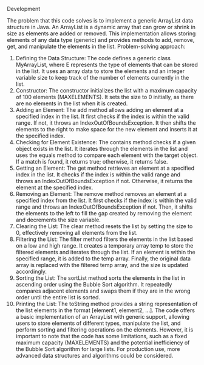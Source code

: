 Development

The problem that this code solves is to implement a generic ArrayList data structure in Java. An ArrayList is a dynamic array that can grow or shrink in size as elements are added or removed. This implementation allows storing elements of any data type (generic) and provides methods to add, remove, get, and manipulate the elements in the list.
Problem-solving approach:
1. Defining the Data Structure: The code defines a generic class MyArrayList<E>, where E represents the type of elements that can be stored in the list. It uses an array data to store the elements and an integer variable size to keep track of the number of elements currently in the list.
2. Constructor: The constructor initializes the list with a maximum capacity of 100 elements (MAXELEMENTS). It sets the size to 0 initially, as there are no elements in the list when it is created.
3. Adding an Element: The add method allows adding an element at a specified index in the list. It first checks if the index is within the valid range. If not, it throws an IndexOutOfBoundsException. It then shifts the elements to the right to make space for the new element and inserts it at the specified index.
4. Checking for Element Existence: The contains method checks if a given object exists in the list. It iterates through the elements in the list and uses the equals method to compare each element with the target object. If a match is found, it returns true; otherwise, it returns false.
5. Getting an Element: The get method retrieves an element at a specified index in the list. It checks if the index is within the valid range and throws an IndexOutOfBoundsException if not. Otherwise, it returns the element at the specified index.
6. Removing an Element: The remove method removes an element at a specified index from the list. It first checks if the index is within the valid range and throws an IndexOutOfBoundsException if not. Then, it shifts the elements to the left to fill the gap created by removing the element and decrements the size variable.
7. Clearing the List: The clear method resets the list by setting the size to 0, effectively removing all elements from the list.
8. Filtering the List: The filter method filters the elements in the list based on a low and high range. It creates a temporary array temp to store the filtered elements and iterates through the list. If an element is within the specified range, it is added to the temp array. Finally, the original data array is replaced with the filtered temp array, and the size is updated accordingly.
9. Sorting the List: The sortList method sorts the elements in the list in ascending order using the Bubble Sort algorithm. It repeatedly compares adjacent elements and swaps them if they are in the wrong order until the entire list is sorted.
10. Printing the List: The toString method provides a string representation of the list elements in the format [element1, element2, ...].
The code offers a basic implementation of an ArrayList with generic support, allowing users to store elements of different types, manipulate the list, and perform sorting and filtering operations on the elements. However, it is important to note that the code has some limitations, such as a fixed maximum capacity (MAXELEMENTS) and the potential inefficiency of the Bubble Sort algorithm for large lists. For production use, more advanced data structures and algorithms could be considered.

